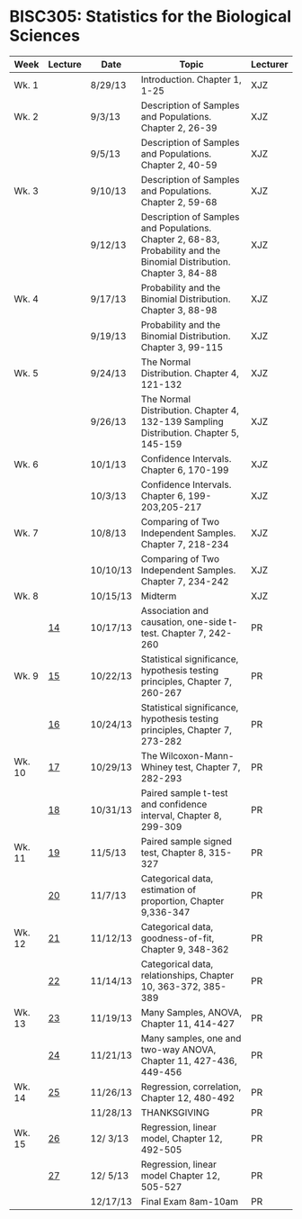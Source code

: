 BISC305: Statistics for the Biological Sciences
===============================================


| Week   | Lecture |  Date      |  Topic                                                                                                                   | Lecturer |
|  ----  | ------- |  ---       |  ---                                                                                                                     | ----     |
| Wk. 1  |         |  8/29/13   |  Introduction. Chapter 1, 1-25                                                                                           | XJZ      |
| Wk. 2  |         |  9/3/13    |  Description of Samples and Populations. Chapter 2, 26-39                                                                | XJZ      |
|        |         |  9/5/13    |  Description of Samples and Populations. Chapter 2, 40-59                                                                | XJZ      |
| Wk. 3  |         |  9/10/13   |  Description of Samples and Populations. Chapter 2, 59-68                                                                | XJZ      |
|        |         |  9/12/13   |  Description of Samples and Populations. Chapter 2, 68-83, Probability and the Binomial Distribution. Chapter 3, 84-88   | XJZ      |
| Wk. 4  |         |  9/17/13   |  Probability and the Binomial Distribution. Chapter 3, 88-98                                                             | XJZ      |
|        |         |  9/19/13   |  Probability and the Binomial Distribution. Chapter 3, 99-115                                                            | XJZ      |
| Wk. 5  |         |  9/24/13   |  The Normal Distribution. Chapter 4, 121-132                                                                             | XJZ      |
|        |         |  9/26/13   |  The Normal Distribution. Chapter 4, 132-139 Sampling Distribution. Chapter 5, 145-159                                   | XJZ      |
| Wk. 6  |         |  10/1/13   |  Confidence Intervals. Chapter 6, 170-199                                                                                | XJZ      |
|        |         |  10/3/13   |  Confidence Intervals. Chapter 6, 199-203,205-217                                                                        | XJZ      |
| Wk. 7  |         |  10/8/13   |  Comparing of Two Independent Samples. Chapter 7, 218-234                                                                | XJZ      |
|        |         |  10/10/13  |  Comparing of Two Independent Samples. Chapter 7, 234-242                                                                | XJZ      |
| Wk. 8  |         |  10/15/13  |  Midterm                                                                                                                 | XJZ      |
|        |    [14](bisc305-lecture14-slides.html)   |  10/17/13  |  Association and causation, one-side t-test. Chapter 7, 242-260                                                          | PR       |
| Wk. 9  |    [15](bisc305-lecture15-slides.html)   |  10/22/13  |  Statistical significance, hypothesis testing principles, Chapter 7, 260-267                                             | PR       |
|        |    [16](bisc305-lecture16-slides.html)   |  10/24/13  |  Statistical significance, hypothesis testing principles, Chapter 7, 273-282                                             | PR       |
| Wk. 10 |    [17](bisc305-lecture17-slides.html)   |  10/29/13  |  The Wilcoxon-Mann-Whiney test, Chapter 7, 282-293                                                                       | PR       |
|        |    [18](bisc305-lecture18-slides.html)   |  10/31/13  |  Paired sample t-test and confidence interval, Chapter 8, 299-309                                                        | PR       |
| Wk. 11 |    [19](bisc305-lecture19-slides.html)   |  11/5/13   |  Paired sample signed test, Chapter 8, 315-327                                                                           | PR       |
|        |    [20](bisc305-lecture20-slides.html)   |  11/7/13   |  Categorical data, estimation of proportion, Chapter 9,336-347                                                           | PR       |
| Wk. 12 |    [21](bisc305-lecture21-slides.html)   |  11/12/13  |  Categorical data, goodness-of-fit, Chapter 9, 348-362                                                                   | PR       |
|        |    [22](bisc305-lecture22-slides.html)   |  11/14/13  |  Categorical data, relationships, Chapter 10, 363-372, 385-389                                                           | PR       |
| Wk. 13 |    [23](bisc305-lecture23-slides.html)   |  11/19/13  |  Many Samples, ANOVA, Chapter 11, 414-427                                                                                | PR       |
|        |    [24](bisc305-lecture24-slides.html)   |  11/21/13  |  Many samples, one and two-way ANOVA, Chapter 11, 427-436, 449-456                                                       | PR       |
| Wk. 14 |    [25](bisc305-lecture25-slides.html)   |  11/26/13  |  Regression, correlation, Chapter 12, 480-492                                                                            | PR       |
|        |                                          |  11/28/13  |  THANKSGIVING                                                                                                            | PR       |
| Wk. 15 |    [26](bisc305-lecture26-slides.html)   |  12/ 3/13  |  Regression, linear model, Chapter 12, 492-505                                                                           | PR       |
|        |    [27](bisc305-lecture27-slides.html)   |  12/ 5/13  |  Regression, linear model  Chapter 12, 505-527                                                                           | PR       |
|        |         |  12/17/13  |  Final Exam  8am-10am                                                                                                    | PR       |


